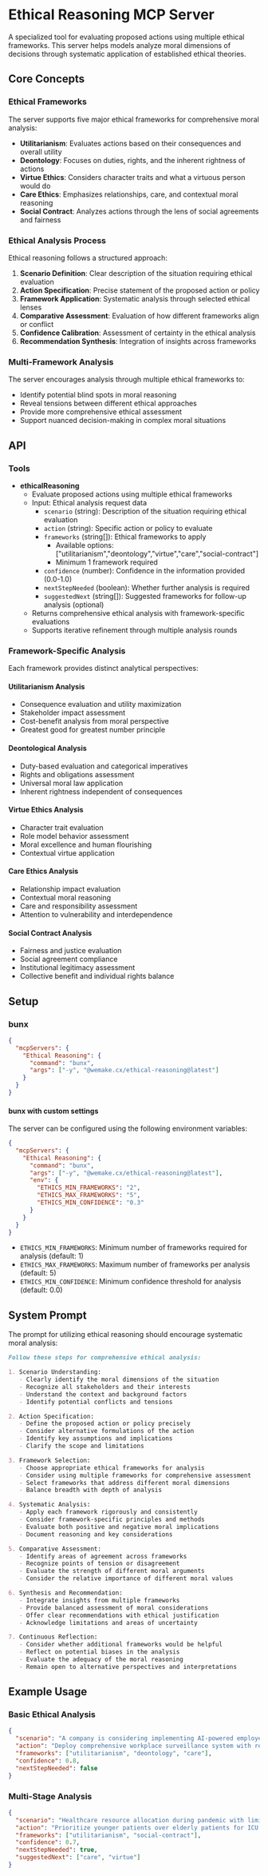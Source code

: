 # Ethical Reasoning MCP Server

A specialized tool for evaluating proposed actions using multiple ethical frameworks. This server helps models analyze
moral dimensions of decisions through systematic application of established ethical theories.

## Core Concepts

### Ethical Frameworks

The server supports five major ethical frameworks for comprehensive moral analysis:

- **Utilitarianism**: Evaluates actions based on their consequences and overall utility
- **Deontology**: Focuses on duties, rights, and the inherent rightness of actions
- **Virtue Ethics**: Considers character traits and what a virtuous person would do
- **Care Ethics**: Emphasizes relationships, care, and contextual moral reasoning
- **Social Contract**: Analyzes actions through the lens of social agreements and fairness

### Ethical Analysis Process

Ethical reasoning follows a structured approach:

1. **Scenario Definition**: Clear description of the situation requiring ethical evaluation
2. **Action Specification**: Precise statement of the proposed action or policy
3. **Framework Application**: Systematic analysis through selected ethical lenses
4. **Comparative Assessment**: Evaluation of how different frameworks align or conflict
5. **Confidence Calibration**: Assessment of certainty in the ethical analysis
6. **Recommendation Synthesis**: Integration of insights across frameworks

### Multi-Framework Analysis

The server encourages analysis through multiple ethical frameworks to:

- Identify potential blind spots in moral reasoning
- Reveal tensions between different ethical approaches
- Provide more comprehensive ethical assessment
- Support nuanced decision-making in complex moral situations

## API

### Tools

- **ethicalReasoning**
  - Evaluate proposed actions using multiple ethical frameworks
  - Input: Ethical analysis request data
    - `scenario` (string): Description of the situation requiring ethical evaluation
    - `action` (string): Specific action or policy to evaluate
    - `frameworks` (string[]): Ethical frameworks to apply
      - Available options: ["utilitarianism","deontology","virtue","care","social-contract"]
      - Minimum 1 framework required
    - `confidence` (number): Confidence in the information provided (0.0-1.0)
    - `nextStepNeeded` (boolean): Whether further analysis is required
    - `suggestedNext` (string[]): Suggested frameworks for follow-up analysis (optional)
  - Returns comprehensive ethical analysis with framework-specific evaluations
  - Supports iterative refinement through multiple analysis rounds

### Framework-Specific Analysis

Each framework provides distinct analytical perspectives:

#### Utilitarianism Analysis

- Consequence evaluation and utility maximization
- Stakeholder impact assessment
- Cost-benefit analysis from moral perspective
- Greatest good for greatest number principle

#### Deontological Analysis

- Duty-based evaluation and categorical imperatives
- Rights and obligations assessment
- Universal moral law application
- Inherent rightness independent of consequences

#### Virtue Ethics Analysis

- Character trait evaluation
- Role model behavior assessment
- Moral excellence and human flourishing
- Contextual virtue application

#### Care Ethics Analysis

- Relationship impact evaluation
- Contextual moral reasoning
- Care and responsibility assessment
- Attention to vulnerability and interdependence

#### Social Contract Analysis

- Fairness and justice evaluation
- Social agreement compliance
- Institutional legitimacy assessment
- Collective benefit and individual rights balance

## Setup

### bunx

```json
{
  "mcpServers": {
    "Ethical Reasoning": {
      "command": "bunx",
      "args": ["-y", "@wemake.cx/ethical-reasoning@latest"]
    }
  }
}
```

#### bunx with custom settings

The server can be configured using the following environment variables:

```json
{
  "mcpServers": {
    "Ethical Reasoning": {
      "command": "bunx",
      "args": ["-y", "@wemake.cx/ethical-reasoning@latest"],
      "env": {
        "ETHICS_MIN_FRAMEWORKS": "2",
        "ETHICS_MAX_FRAMEWORKS": "5",
        "ETHICS_MIN_CONFIDENCE": "0.3"
      }
    }
  }
}
```

- `ETHICS_MIN_FRAMEWORKS`: Minimum number of frameworks required for analysis (default: 1)
- `ETHICS_MAX_FRAMEWORKS`: Maximum number of frameworks per analysis (default: 5)
- `ETHICS_MIN_CONFIDENCE`: Minimum confidence threshold for analysis (default: 0.0)

## System Prompt

The prompt for utilizing ethical reasoning should encourage systematic moral analysis:

```markdown
Follow these steps for comprehensive ethical analysis:

1. Scenario Understanding:
   - Clearly identify the moral dimensions of the situation
   - Recognize all stakeholders and their interests
   - Understand the context and background factors
   - Identify potential conflicts and tensions

2. Action Specification:
   - Define the proposed action or policy precisely
   - Consider alternative formulations of the action
   - Identify key assumptions and implications
   - Clarify the scope and limitations

3. Framework Selection:
   - Choose appropriate ethical frameworks for analysis
   - Consider using multiple frameworks for comprehensive assessment
   - Select frameworks that address different moral dimensions
   - Balance breadth with depth of analysis

4. Systematic Analysis:
   - Apply each framework rigorously and consistently
   - Consider framework-specific principles and methods
   - Evaluate both positive and negative moral implications
   - Document reasoning and key considerations

5. Comparative Assessment:
   - Identify areas of agreement across frameworks
   - Recognize points of tension or disagreement
   - Evaluate the strength of different moral arguments
   - Consider the relative importance of different moral values

6. Synthesis and Recommendation:
   - Integrate insights from multiple frameworks
   - Provide balanced assessment of moral considerations
   - Offer clear recommendations with ethical justification
   - Acknowledge limitations and areas of uncertainty

7. Continuous Reflection:
   - Consider whether additional frameworks would be helpful
   - Reflect on potential biases in the analysis
   - Evaluate the adequacy of the moral reasoning
   - Remain open to alternative perspectives and interpretations
```

## Example Usage

### Basic Ethical Analysis

```json
{
  "scenario": "A company is considering implementing AI-powered employee monitoring to improve productivity",
  "action": "Deploy comprehensive workplace surveillance system with real-time performance tracking",
  "frameworks": ["utilitarianism", "deontology", "care"],
  "confidence": 0.8,
  "nextStepNeeded": false
}
```

### Multi-Stage Analysis

```json
{
  "scenario": "Healthcare resource allocation during pandemic with limited ICU beds",
  "action": "Prioritize younger patients over elderly patients for ICU admission",
  "frameworks": ["utilitarianism", "social-contract"],
  "confidence": 0.7,
  "nextStepNeeded": true,
  "suggestedNext": ["care", "virtue"]
}
```
